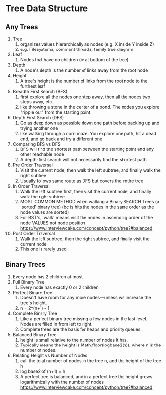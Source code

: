 # Tree Data Structure

## Any Trees

1. Tree
   1. organizes values hierarchically as nodes (e.g. X inside Y inside Z)
   2. e.g. Filesystems, comment threads, family tree diagram
2. Leaf
   1. Nodes that have no children (ie at bottom of the tree)
3. Depth
   1. A node's depth is the number of links away from the root node
4. Height
   1. A tree's height is the number of links from the root node to the furthest leaf
5. Breadth First Search (BFS)
   1. first explore all the nodes one step away, then all the nodes two steps away, etc.
   2. like throwing a stone in the center of a pond. The nodes you explore "ripple out" from the starting point
6. Depth First Search (DFS)
   1. Go as deep down as possible down one path before backing up and trying another one
   2. like walking through a corn maze. You explore one path, hit a dead end, and go back and try a different one
7. Comparing BFS vs DFS
   1. BFS will find the shortest path between the starting point and any other reachable node
   2. A depth-first search will not necessarily find the shortest path
8. Pre Order Traversal
   1. Visit the current node, then walk the left subtree, and finally walk the right subtree
   2. Usually follows same route as DFS but covers the entire tree
9. In Order Traversal
   1. Walk the left subtree first, then visit the current node, and finally walk the right subtree.
   2. MOST COMMON METHOD when walking a Binary SEARCH Trees (a 'sorted' binary tree) (bc is hits the nodes in the same order as the node values are sorted)
   3. For BST's, 'walk' means visit the nodes in ascending order of the node VALUES not node position <https://www.interviewcake.com/concept/python/tree?#balanced>
10. Post Order Traversal
    1. Walk the left subtree, then the right subtree, and finally visit the current node
    2. This one is rarely used

## Binary Trees

1. Every node has 2 children at most
2. Full Binary Tree
   1. Every node has exactly 0 or 2 children
3. Perfect Binary Tree
   1. Doesn't have room for any more nodes—unless we increase the tree's height.
   2. n = 2^(n+1) - 1
4. Complete Binary Tree
   1. Like a perfect binary tree missing a few nodes in the last level. Nodes are filled in from left to right.
   2. Complete trees are the basis for heaps and priority queues.
5. Balanced Binary Tree
   1. height is small relative to the number of nodes it has.
   2. Typically means the height is Math.floor(logbase2(n)), where n is the number of nodes.
6. Relating Height vs Number of Nodes
   1. call the total number of nodes in the tree n, and the height of the tree h
   2. log base2 of (n+1) = h
   3. A perfect tree is balanced, and in a perfect tree the height grows logarithmically with the number of nodes <https://www.interviewcake.com/concept/python/tree?#balanced>
